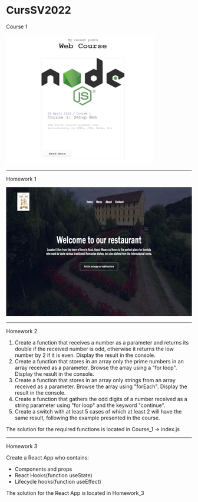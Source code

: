 # CursSV2022
Course 1
<p float="left">
  <img src="https://github.com/iulianigas/CursSV2022/blob/main/Course_1/blog.jpg" width="400" height="350" />
</p>

<hr class="solid"

Homework 1
<p float="left">
  <img src="https://github.com/iulianigas/CursSV2022/blob/main/Homework_1/images/restaurant.JPG" width="800" height="350" />
</p>

<hr class="solid"

Homework 2
<ol>
  <li>Create a function that receives a number as a parameter and returns its double if the received number is odd, otherwise it returns the low number by 2 if it is even. Display the result in the console.</li>
  <li>Create a function that stores in an array only the prime numbers in an array received as a parameter. Browse the array using a "for loop". Display the result in the console.</li>
  <li>Create a function that stores in an array only strings from an array received as a parameter. Browse the array using "forEach". Display the result in the console.   </li>
  <li>Create a function that gathers the odd digits of a number received as a string parameter using "for loop" and the keyword "continue".</li>
  <li>Create a switch with at least 5 cases of which at least 2 will have the same result, following the example presented in the course.</li>
</ol>
<p>The solution for the required functions is located in Course_1 -> index.js </p>

<hr class="solid"

Homework 3
<p>Create a React App who contains: </p>
<ul>
  <li>Components and props</li>
  <li>React Hooks(function useState)</li>
  <li>Lifecycle hooks(function useEffect)</li>
</ul>
<p>The solution for the React App is located in Homework_3
